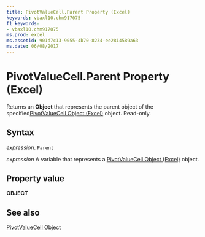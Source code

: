```yaml
---
title: PivotValueCell.Parent Property (Excel)
keywords: vbaxl10.chm917075
f1_keywords:
- vbaxl10.chm917075
ms.prod: excel
ms.assetid: 901d7c13-9055-4b70-8234-ee2814589a63
ms.date: 06/08/2017
---
```



# PivotValueCell.Parent Property (Excel)

Returns an  **Object** that represents the parent object of the specified[PivotValueCell Object (Excel)](Excel.pivotvaluecell.md) object. Read-only.


## Syntax

 _expression_. `Parent`

 _expression_ A variable that represents a [PivotValueCell Object (Excel)](Excel.pivotvaluecell.md) object.


## Property value

 **OBJECT**


## See also



[PivotValueCell Object](Excel.pivotvaluecell.md)

